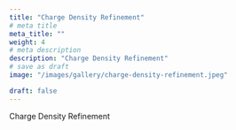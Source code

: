 ```yaml
---
title: "Charge Density Refinement"
# meta title
meta_title: ""
weight: 4
# meta description
description: "Charge Density Refinement"
# save as draft
image: "/images/gallery/charge-density-refinement.jpeg"

draft: false
---
```


Charge Density Refinement